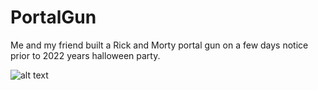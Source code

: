 # PortalGun
Me and my friend built a Rick and Morty portal gun on a few days notice prior to 2022 years halloween party.

![alt text](https://github.com/gitkoogie/PortalGun/blob/main/PortalGun.jpg)
